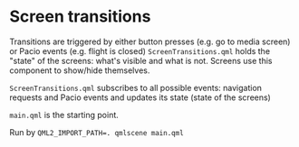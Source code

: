 # Screen transitions

Transitions are triggered by either button presses (e.g. go to media screen) or Pacio events (e.g. flight is closed)
`ScreenTransitions.qml` holds the "state" of the screens: what's visible and what is not.
Screens use this component to show/hide themselves.

`ScreenTransitions.qml` subscribes to all possible events: navigation requests and Pacio events and updates its state (state of the screens)

`main.qml` is the starting point.

Run by `QML2_IMPORT_PATH=. qmlscene main.qml`
